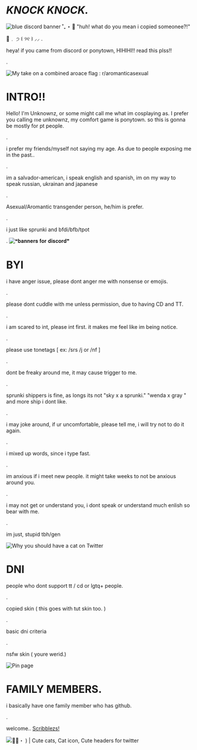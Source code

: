 # *KNOCK KNOCK.*
<img src="https://i.pinimg.com/originals/71/e0/ee/71e0eefd21a78b260924bfb6c055c2b2.jpg" alt="blue discord banner ˚₊ ⋆ 💙"/>
"huh! what do you mean i copied someonee?!"

🍦﹒    ੭ ꒰ ୨୧ ꒱ ⸝⸝
.

heya! if you came from discord or ponytown, HIHIHI!! read this plss!!

.

<img src="https://preview.redd.it/0e6d8p4nj4u81.png?width=640&amp;crop=smart&amp;auto=webp&amp;s=d0ceee85e28afa7b6264280de275a80c3715c0ff" alt="My take on a combined aroace flag : r/aromanticasexual"/>


# INTRO!!

Hello! I'm Unknownz, or some might call me what im cosplaying as. I prefer you calling me unknownz, my comfort game is ponytown. so this is gonna be mostly for pt people.

.

i prefer my friends/myself not saying my age. As due to people exposing me in the past..

.

im a salvador-american, i speak english and spanish, im on my way to speak russian, ukrainan and japanese

.

Asexual/Aromantic transgender person, he/him is prefer.

.

i just like sprunki and bfdi/bfb/tpot

.
<img src="https://i.pinimg.com/736x/7e/45/28/7e4528f04d8cc6f7cee0b3cf913cab58.jpg" alt="❝𝐛𝐚𝐧𝐧𝐞𝐫𝐬 𝐟𝐨𝐫 𝐝𝐢𝐬𝐜𝐨𝐫𝐝❞"/>


# BYI
i have anger issue, please dont anger me with nonsense or emojis.

.

please dont cuddle with me unless permission, due to having CD and TT.

.

i am scared to int, please int first. it makes me feel like im being notice.

.

please use tonetags [ ex: /srs /j or /nf ] 

.

dont be freaky around me, it may cause trigger to me.

.

sprunki shippers is fine, as longs its not "sky x a sprunki." "wenda x gray " and more ship i dont like.

.

i may joke around, if ur uncomfortable, please tell me, i will try not to do it again.

.

i mixed up words, since i type fast.

.

im anxious if i meet new people. it might take weeks to not be anxious around you.

.

i may not get or understand you, i dont speak or understand much enlish so bear with me.

.

im just, stupid tbh/gen

<img src="https://i.pinimg.com/originals/12/57/44/1257441d5fe0527fc54161972005299c.jpg" alt="Why you should have a cat on Twitter"/>


# DNI
people who dont support tt / cd or lgtq+ people. 

.

copied skin ( this goes with tut skin too. )

.

basic dni criteria

.

nsfw skin ( youre werid.)

<img src="https://i.pinimg.com/1200x/97/96/ec/9796eccfdccdcae257987efa8cc3eea9.jpg" alt="Pin page"/>

# FAMILY MEMBERS.
i basically have one family member who has github.

.

welcome.. [Scribblezs!](https://github.com/Scribblezs)

<img src="https://i.pinimg.com/736x/c3/8e/32/c38e32328e7eac92fcf6685648354b47.jpg" alt="༚̮・ ) | Cute cats, Cat icon, Cute headers for twitter"/>
